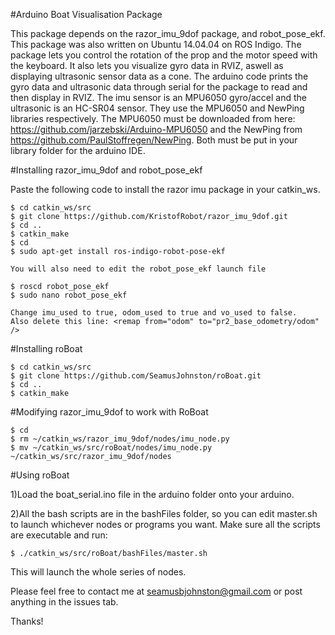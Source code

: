 #Arduino Boat Visualisation Package

This package depends on the razor_imu_9dof package, and robot_pose_ekf. This package was also written on Ubuntu 14.04.04 on ROS Indigo.
The package lets you control the rotation of the prop and the motor speed with the keyboard.  It also lets you visualize gyro data in RVIZ, aswell as displaying ultrasonic sensor data as a cone.  The arduino code prints the gyro data and ultrasonic data through serial for the package to read and then display in RVIZ.  The imu sensor is an MPU6050 gyro/accel and the ultrasonic is an HC-SR04 sensor.  They use the MPU6050 and NewPing libraries respectively.  The MPU6050 must be downloaded from here: https://github.com/jarzebski/Arduino-MPU6050 and the NewPing from https://github.com/PaulStoffregen/NewPing.  Both must be put in your library folder for the arduino IDE. 

#Installing razor_imu_9dof and robot_pose_ekf

Paste the following code to install the razor imu package in your catkin_ws.

    $ cd catkin_ws/src
	$ git clone https://github.com/KristofRobot/razor_imu_9dof.git
    $ cd ..
    $ catkin_make
    $ cd
    $ sudo apt-get install ros-indigo-robot-pose-ekf
    
    You will also need to edit the robot_pose_ekf launch file
    
    $ roscd robot_pose_ekf
    $ sudo nano robot_pose_ekf
    
    Change imu_used to true, odom_used to true and vo_used to false.
    Also delete this line: <remap from="odom" to="pr2_base_odometry/odom" /> 
    
#Installing roBoat 

    $ cd catkin_ws/src
    $ git clone https://github.com/SeamusJohnston/roBoat.git
    $ cd ..
    $ catkin_make
    
#Modifying razor_imu_9dof to work with RoBoat 

    $ cd
    $ rm ~/catkin_ws/razor_imu_9dof/nodes/imu_node.py
    $ mv ~/catkin_ws/src/roBoat/nodes/imu_node.py ~/catkin_ws/src/razor_imu_9dof/nodes
    
#Using roBoat

1)Load the boat_serial.ino file in the arduino folder onto your arduino.

2)All the bash scripts are in the bashFiles folder, so you can edit master.sh to launch whichever nodes or programs you want.  Make sure all the scripts are executable and run:
   
    $ ./catkin_ws/src/roBoat/bashFiles/master.sh

This will launch the whole series of nodes.

Please feel free to contact me at seamusbjohnston@gmail.com or post anything in the issues tab.

Thanks!
